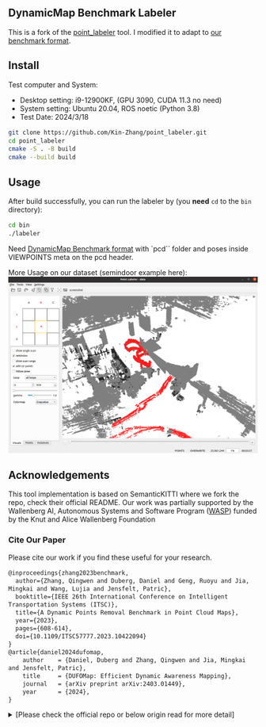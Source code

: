DynamicMap Benchmark Labeler
---

This is a fork of the [point_labeler](https://github.com/jbehley/point_labeler) tool. I modified it to adapt to [our benchmark format](https://github.com/KTH-RPL/DynamicMap_Benchmark). 

## Install

Test computer and System:

- Desktop setting: i9-12900KF, (GPU 3090, CUDA 11.3 no need)
- System setting: Ubuntu 20.04, ROS noetic (Python 3.8)
- Test Date: 2024/3/18

```bash
git clone https://github.com/Kin-Zhang/point_labeler.git
cd point_labeler
cmake -S . -B build
cmake --build build
```

## Usage

After build successfully, you can run the labeler by (you **need** `cd` to the `bin` directory):

```bash
cd bin
./labeler
```

Need [DynamicMap Benchmark format](https://github.com/KTH-RPL/DynamicMap_Benchmark) with `pcd`` folder and poses inside VIEWPOINTS meta on the pcd header.

More Usage on our dataset (semindoor example here):
![](assets/imgs/demo.png)


## Acknowledgements

This tool implementation is based on SemanticKITTI where we fork the repo, check their official README. Our work was partially supported by the Wallenberg AI, Autonomous Systems and Software Program ([WASP](https://wasp-sweden.org/)) funded by the Knut and Alice Wallenberg Foundation

### Cite Our Paper

Please cite our work if you find these useful for your research.
```
@inproceedings{zhang2023benchmark,
  author={Zhang, Qingwen and Duberg, Daniel and Geng, Ruoyu and Jia, Mingkai and Wang, Lujia and Jensfelt, Patric},
  booktitle={IEEE 26th International Conference on Intelligent Transportation Systems (ITSC)}, 
  title={A Dynamic Points Removal Benchmark in Point Cloud Maps}, 
  year={2023},
  pages={608-614},
  doi={10.1109/ITSC57777.2023.10422094}
}
@article{daniel2024dufomap,
    author    = {Daniel, Duberg and Zhang, Qingwen and Jia, Mingkai and Jensfelt, Patric},
    title     = {DUFOMap: Efficient Dynamic Awareness Mapping},
    journal   = {arXiv preprint arXiv:2403.01449},
    year      = {2024},
}
```

<details>
  <summary>[Please check the official repo or below origin read for more detail]</summary>

# Point Cloud Labeling Tool

 Tool for labeling of a single point clouds or a stream of point clouds. 

<img src="https://user-images.githubusercontent.com/11506664/63230808-340d5680-c212-11e9-8902-bc08f0f64dc8.png" width=500>

Given the poses of a KITTI point cloud dataset, we load tiles of overlapping point clouds. Thus, multiple point clouds are labeled at once in a certain area. 

## Features
 - Support for KITTI Vision Benchmark Point Clouds.
 - Human-readable label description files in xml allow to define label names, ids, and colors.
 - Modern OpenGL shaders for rendering of even millions of points.
 - Tools for labeling of individual points and polygons.
 - Filtering of labels makes it easy to label even complicated structures with ease.

## Dependencies

* Eigen >= 3.2
* boost >= 1.54
* QT >= 5.2
* OpenGL Core Profile >= 4.0
 
## Build
  
On Ubuntu 22.04/20.04, the dependencies can be installed from the package manager:
```bash
sudo apt install git libeigen3-dev libboost-all-dev qtbase5-dev libglew-dev
```

Additionally, make sure you have [catkin-tools](https://catkin-tools.readthedocs.io/en/latest/) and the [fetch](https://github.com/Photogrammetry-Robotics-Bonn/catkin_tools_fetch) verb installed:
```bash
sudo apt install python-pip
sudo pip install catkin_tools catkin_tools_fetch empy
```

Then, build the project, change to the cloned directory and use the following commands:
```bash
cmake -S . -B build
cmake --build build
```

Alternatively, you can also use the "classical" cmake build procedure:
```bash
mkdir build && cd build
cmake ..
make -j5
```


Now the project root directory (e.g. `~/catkin_ws/src/point_labeler`) should contain a `bin` directory containing the labeler.


## Usage


In the `bin` directory, just run `./labeler` to start the labeling tool. 

The labeling tool allows to label a sequence of point clouds in a tile-based fashion, i.e., the tool loads all scans overlapping with the current tile location.
Thus, you will always label the part of the scans that overlaps with the current tile.


In the `settings.cfg` files you can change the followings options:

<pre>

tile size: 100.0   # size of a tile (the smaller the less scans get loaded.)
max scans: 500    # number of scans to load for a tile. (should be maybe 1000), but this currently very memory consuming.
min range: 0.0    # minimum distance of points to consider.
max range: 50.0   # maximum distance of points in the point cloud.
add car points: true # add points at the origin of the sensor possibly caused by the car itself. Default: false.

</pre>





## Folder structure

When loading a dataset, the data must be organized as follows:

<pre>
point cloud folder
├── velodyne/             -- directory containing ".bin" files with Velodyne point clouds.   
├── labels/   [optional]  -- label directory, will be generated if not present.  
├── image_2/  [optional]  -- directory containing ".png" files from the color   camera.  
├── calib.txt             -- calibration of velodyne vs. camera. needed for projection of point cloud into camera.  
└── poses.txt             -- file containing the poses of every scan.
</pre>



## Documentation

See the [wiki](https://github.com/jbehley/point_labeler/wiki) for more information on the usage and other details.


 ## Citation

If you're using the tool in your research, it would be nice if you cite our [paper](https://arxiv.org/abs/1904.01416):

```
@inproceedings{behley2019iccv,
    author = {J. Behley and M. Garbade and A. Milioto and J. Quenzel and S. Behnke and C. Stachniss and J. Gall},
     title = {{SemanticKITTI: A Dataset for Semantic Scene Understanding of LiDAR Sequences}},
 booktitle = {Proc. of the IEEE/CVF International Conf.~on Computer Vision (ICCV)},
      year = {2019}
}
```

We used the tool to label SemanticKITTI, which contains overall over 40.000 scans organized in 20 sequences. 
</details>
